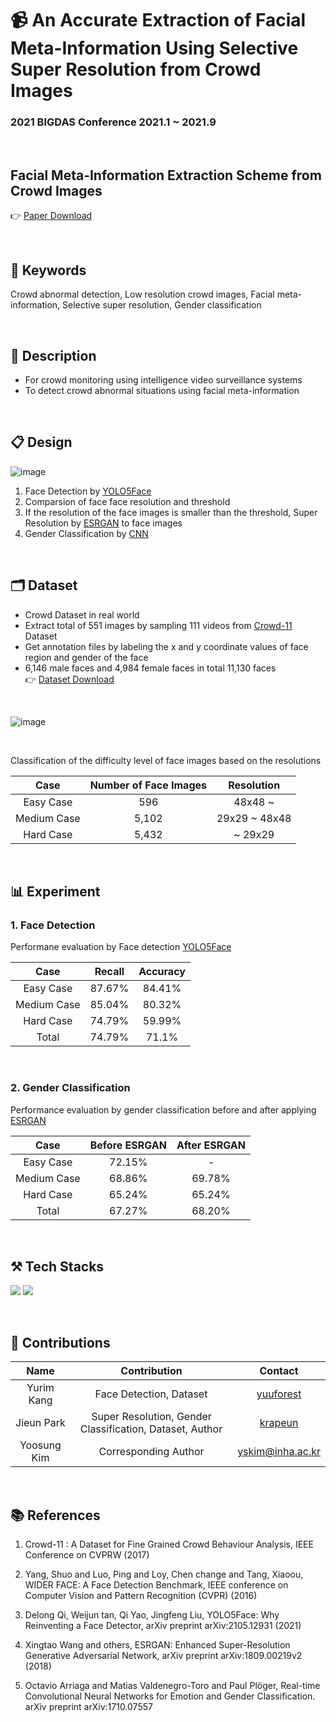 
#  📹 An Accurate Extraction of Facial Meta-Information Using Selective Super Resolution from Crowd Images

### 2021 BIGDAS Conference 2021.1 ~ 2021.9

<br/>

## **Facial Meta-Information Extraction Scheme from Crowd Images**

👉 [Paper Download](https://github.com/yuuforest/2021-BIGDAS/blob/main/paper/Facial%20Meta-Information%20Extraction%20Scheme%20from%20Crowd%20Images.pdf)

<br/>

## **🔑 Keywords**
Crowd abnormal detection, Low resolution crowd images, Facial meta-information, Selective super resolution, Gender classification

<br/>

## **🔎 Description**
  * For crowd monitoring using intelligence video surveillance systems
  * To detect crowd abnormal situations using facial meta-information

<br/>

## **📋 Design**
![image](https://user-images.githubusercontent.com/62520045/171556664-25e46473-2f27-4c4d-875c-e727513c90f8.png)
 1.  Face Detection by [YOLO5Face](https://arxiv.org/abs/2105.12931)
 2.  Comparsion of face face resolution and threshold
 3.  If the resolution of the face images is smaller than the threshold, Super Resolution by [ESRGAN](https://arxiv.org/abs/1809.00219) to face images
 4.  Gender Classification by [CNN](https://arxiv.org/abs/1710.07557)

<br/>

## **🗂 Dataset**
  * Crowd Dataset in real world
  * Extract total of 551 images by sampling 111 videos from [Crowd-11](https://ieeexplore.ieee.org/document/8015005) Dataset
  * Get annotation files by labeling the x and y coordinate values of face region and gender of the face
  * 6,146 male faces and 4,984 female faces in total 11,130 faces 
    <br>👉 [Dataset Download](https://github.com/yuuforest/2021-BIGDAS/blob/main/Dataset/Download.md)

<br/>

![image](https://user-images.githubusercontent.com/62520045/171559069-3d0d113c-a7ae-440c-920a-b4ade6b38a18.png)

<br/>

Classification of the difficulty level of face images based on the resolutions

| Case | Number of Face Images | Resolution |
|:----------:|:----------:|:----------:|
| Easy Case | 596 | 48x48 ~ |
| Medium Case | 5,102 | 29x29 ~ 48x48 |
| Hard Case | 5,432 | ~ 29x29 |

<br/>

## **📊 Experiment**

 ### 1. Face Detection

Performane evaluation by Face detection [YOLO5Face](https://arxiv.org/abs/2105.12931)

| Case | Recall | Accuracy |
|:----------:|:----------:|:----------:|
| Easy Case | 87.67% | 84.41% |
| Medium Case | 85.04% | 80.32% |
| Hard Case | 74.79% | 59.99% |
| Total | 74.79% | 71.1% |

<br/>

 ### 2. Gender Classification

Performance evaluation by gender classification before and after applying [ESRGAN](https://arxiv.org/abs/1809.00219)

| Case | Before ESRGAN | After ESRGAN |
|:----------:|:----------:|:----------:|
| Easy Case | 72.15% | - |
| Medium Case | 68.86% | 69.78% |
| Hard Case | 65.24% | 65.24% |
| Total | 67.27% | 68.20% |

<br/>

## **⚒ Tech Stacks**
<img src="https://img.shields.io/badge/Python-3776AB?style=flat&logo=Python&logoColor=white"/></a>
<img src="https://img.shields.io/badge/Tensorflow-FF6F00?style=flat&logo=Tensorflow&logoColor=white"/></a>

<br/>

## **👭 Contributions**
| Name | Contribution | Contact |
|:----------:|:----------:|:----------:|
| Yurim Kang | Face Detection, Dataset | [yuuforest](https://github.com/yuuforest) |
| Jieun Park | Super Resolution, Gender Classification, Dataset, Author | [krapeun](https://github.com/krapeun) |
| Yoosung Kim | Corresponding Author | yskim@inha.ac.kr |

<br/>

## **📚 References**
 1.  Crowd-11 : A Dataset for Fine Grained Crowd Behaviour Analysis, IEEE Conference on CVPRW (2017)
   
 2.  Yang, Shuo and Luo, Ping and Loy, Chen change and Tang, Xiaoou, WIDER FACE: A Face Detection Benchmark, IEEE conference on Computer Vision and Pattern Recognition (CVPR) (2016)
   
 3.  Delong Qi, Weijun tan, Qi Yao, Jingfeng Liu, YOLO5Face: Why Reinventing a Face Detector, arXiv preprint arXiv:2105.12931 (2021)
 
 4.  Xingtao Wang and others, ESRGAN: Enhanced Super-Resolution Generative Adversarial Network, arXiv preprint arXiv:1809.00219v2 (2018)
 
 5.  Octavio Arriaga and Matias Valdenegro-Toro and Paul Plöger, Real-time Convolutional Neural Networks for Emotion and Gender Classification. arXiv preprint arXiv:1710.07557

<br/>
